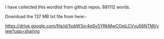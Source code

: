 I have collected this wordlist from github repos. 881112 words.

Download the 137 MB txt file from here:-

https://drive.google.com/file/d/1iobW3xr4qSv5YRkMwCOejLCVvu56NTMl/view?usp=sharing
